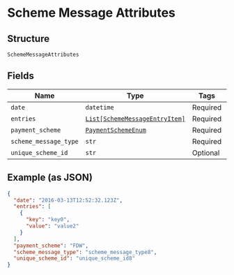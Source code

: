 
# Scheme Message Attributes

## Structure

`SchemeMessageAttributes`

## Fields

| Name | Type | Tags | Description |
|  --- | --- | --- | --- |
| `date` | `datetime` | Required | - |
| `entries` | [`List[SchemeMessageEntryItem]`](../../doc/models/scheme-message-entry-item.md) | Required | - |
| `payment_scheme` | [`PaymentSchemeEnum`](../../doc/models/payment-scheme-enum.md) | Required | - |
| `scheme_message_type` | `str` | Required | - |
| `unique_scheme_id` | `str` | Optional | - |

## Example (as JSON)

```json
{
  "date": "2016-03-13T12:52:32.123Z",
  "entries": [
    {
      "key": "key0",
      "value": "value2"
    }
  ],
  "payment_scheme": "FDW",
  "scheme_message_type": "scheme_message_type8",
  "unique_scheme_id": "unique_scheme_id8"
}
```

